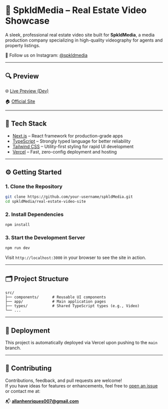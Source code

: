 # 🏡 SpkldMedia – Real Estate Video Showcase

A sleek, professional real estate video site built for **SpkldMedia**, a media production company specializing in high-quality videography for agents and property listings.

📸 Follow us on Instagram: [@spkldmedia](https://www.instagram.com/spkldmedia/?hl=en)

---

## 🔍 Preview

🌐 [Live Preview (Dev)](https://spkld-media.vercel.app/)

🏠 [Official Site](https://www.spkldmedia.com/)

---

## 🧠 Tech Stack

- [Next.js](https://nextjs.org/) – React framework for production-grade apps  
- [TypeScript](https://www.typescriptlang.org/) – Strongly typed language for better reliability  
- [Tailwind CSS](https://tailwindcss.com/) – Utility-first styling for rapid UI development  
- [Vercel](https://vercel.com/) – Fast, zero-config deployment and hosting  

---

## ⚙️ Getting Started

### 1. Clone the Repository

```bash
git clone https://github.com/your-username/spkldMedia.git
cd spkldMedia/real-estate-video-site
```

### 2. Install Dependencies

```bash
npm install
```

### 3. Start the Development Server

```bash
npm run dev
```

Visit `http://localhost:3000` in your browser to see the site in action.

---

## 🗂️ Project Structure

```
src/
├── components/      # Reusable UI components
├── app/             # Main application pages
├── types/           # Shared TypeScript types (e.g., Video)
└── ...
```

---

## 🚀 Deployment

This project is automatically deployed via Vercel upon pushing to the `main` branch.

---

## 🤝 Contributing

Contributions, feedback, and pull requests are welcome!  
If you have ideas for features or enhancements, feel free to [open an issue](https://github.com/your-username/spkldMedia/issues) or contact me at:

📬 **allanhenriques007@gmail.com**
